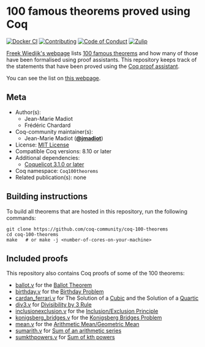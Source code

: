 <!---
This file was generated from `meta.yml`, please do not edit manually.
Follow the instructions on https://github.com/coq-community/templates to regenerate.
--->
# 100 famous theorems proved using Coq

[![Docker CI][docker-action-shield]][docker-action-link]
[![Contributing][contributing-shield]][contributing-link]
[![Code of Conduct][conduct-shield]][conduct-link]
[![Zulip][zulip-shield]][zulip-link]

[docker-action-shield]: https://github.com/coq-community/coq-100-theorems/workflows/Docker%20CI/badge.svg?branch=master
[docker-action-link]: https://github.com/coq-community/coq-100-theorems/actions?query=workflow:"Docker%20CI"

[contributing-shield]: https://img.shields.io/badge/contributions-welcome-%23f7931e.svg
[contributing-link]: https://github.com/coq-community/manifesto/blob/master/CONTRIBUTING.md

[conduct-shield]: https://img.shields.io/badge/%E2%9D%A4-code%20of%20conduct-%23f15a24.svg
[conduct-link]: https://github.com/coq-community/manifesto/blob/master/CODE_OF_CONDUCT.md

[zulip-shield]: https://img.shields.io/badge/chat-on%20zulip-%23c1272d.svg
[zulip-link]: https://coq.zulipchat.com/#narrow/stream/237663-coq-community-devs.20.26.20users



[Freek Wiedijk's webpage](http://www.cs.ru.nl/~freek/100/) lists
[100 famous theorems](http://pirate.shu.edu/~kahlnath/Top100.html)
and how many of those have been formalised using proof assistants.
This repository keeps track of the statements that have been proved
using the [Coq proof assistant](https://coq.inria.fr/).

You can see the list on [this webpage](https://madiot.fr/coq100).

## Meta

- Author(s):
  - Jean-Marie Madiot
  - Frédéric Chardard
- Coq-community maintainer(s):
  - Jean-Marie Madiot ([**@jmadiot**](https://github.com/jmadiot))
- License: [MIT License](LICENSE)
- Compatible Coq versions: 8.10 or later
- Additional dependencies:
  - [Coquelicot 3.1.0 or later](http://coquelicot.saclay.inria.fr)
- Coq namespace: `Coq100theorems`
- Related publication(s): none

## Building instructions

To build all theorems that are hosted in this repository,
run the following commands:

``` shell
git clone https://github.com/coq-community/coq-100-theorems
cd coq-100-theorems
make   # or make -j <number-of-cores-on-your-machine>
```

## Included proofs

This repository also contains Coq proofs of some of the 100 theorems:
- [ballot.v](ballot.v) for the [Ballot Theorem](https://en.wikipedia.org/wiki/Bertrand%27s_ballot_theorem)
- [birthday.v](birthday.v) for the [Birthday Problem](https://en.wikipedia.org/wiki/Birthday_problem)
- [cardan_ferrari.v](cardan_ferrari.v) for The Solution of a [Cubic](https://en.wikipedia.org/wiki/Cubic_equation) and the Solution of a [Quartic](https://en.wikipedia.org/wiki/Quartic_equation)
- [div3.v](div3.v) for [Divisibility by 3 Rule](https://en.wikipedia.org/wiki/Divisibility_rule#Divisibility_by_3_or_9)
- [inclusionexclusion.v](inclusionexclusion.v) for the [Inclusion/Exclusion Principle](https://en.wikipedia.org/wiki/Inclusion%E2%80%93exclusion_principle#Statement)
- [konigsberg_bridges.v](konigsberg_bridges.v) for the [Konigsberg Bridges Problem](https://en.wikipedia.org/wiki/Seven_Bridges_of_K%C3%B6nigsberg)
- [mean.v](mean.v) for the [Arithmetic Mean/Geometric Mean](https://en.wikipedia.org/wiki/Inequality_of_arithmetic_and_geometric_means#The_inequality)
- [sumarith.v](sumarith.v) for [Sum of an arithmetic series](https://en.wikipedia.org/wiki/Arithmetic_progression#Sum)
- [sumkthpowers.v](sumkthpowers.v) for [Sum of kth powers](https://en.wikipedia.org/wiki/Bernoulli_polynomials#Sums_of_pth_powers)

